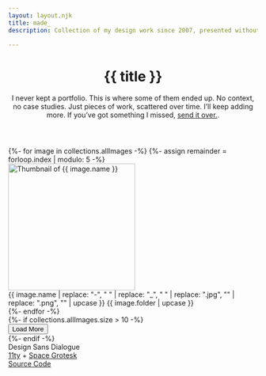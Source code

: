 ```yaml
---
layout: layout.njk
title: made_
description: Collection of my design work since 2007, presented without commentary.

---
```

<header>
    <h1 class="title">{{ title }}</h1>
    <div class="description">
    I never kept a portfolio. This is where some of them ended up. No context, no case studies. Just pieces of work, scattered over time. I’ll keep adding more. If you’ve got something I missed, <a href="mailto:hiran.v@gmail.com">send it over.</a>. 
    </div>
</header>

<main>
    <div class="items grid" role="list">
    {%- for image in collections.allImages -%}
        {%- assign remainder = forloop.index | modulo: 5 -%}
        <article class="item{% if remainder == 0 %} wide{% endif %}{% if forloop.index > 10 %} hidden{% endif %}" role="listitem" data-index="{{ forloop.index }}">
            <div class="item-link">
                <img 
                    src="{{ image.thumbnail }}" 
                    alt="Thumbnail of {{ image.name }}"
                    width="256"
                    height="256"
                    loading="lazy"
                    decoding="async">
                <div class="item-info">
                    <span class="item-title">{{ image.name | replace: "-", " " | replace: "_", " " | replace: ".jpg", "" | replace: ".png", "" | upcase }}</span>
                    <span class="item-folder">{{ image.folder | upcase }}</span>
                </div>
            </div>
        </article>
    {%- endfor -%}
    </div>
    {%- if collections.allImages.size > 10 -%}
    <div class="load-more">
        <button id="loadMore" class="load-more-button">Load More</button>
    </div>
    {%- endif -%}
</main>

<footer>
    <div class="footer-content">
        <div class="footer-text">Design Sans Dialogue</div>
        <div class="footer-text"><a href="https://www.11ty.dev/">11ty</a> + <a href="https://fonts.google.com/specimen/Space+Grotesk">Space Grotesk</a> </div>
        <div class="footer-text"><a href="https://github.com/hfactor/found/">Source Code</a></div>
    </div>
</footer>

<script>
    let currentPage = 1;
    const itemsPerPage = 10;
    const totalItems = {{ collections.allImages.size }};
    
    document.getElementById('loadMore').onclick = function() {
        currentPage++;
        const start = (currentPage - 1) * itemsPerPage;
        const end = start + itemsPerPage;
        
        document.querySelectorAll('.item.hidden').forEach(item => {
            const index = parseInt(item.dataset.index);
            if (index > start && index <= end) {
                item.classList.remove('hidden');
                item.classList.add('loaded');
            }
        });
        
        // Hide button if we've shown all items
        if (end >= totalItems) {
            this.style.display = 'none';
        }
    };
</script>
